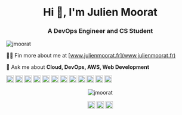 <h1 align="center">Hi 👋, I'm Julien Moorat</h1>
<h3 align="center">A DevOps Engineer and CS Student</h3>
<p align="left"> <img src="https://komarev.com/ghpvc/?username=jmoorat" alt="jmoorat" /> </p>

👨‍💻 Fin more about me at [www.julienmoorat.fr](www.julienmoorat.fr)

💬 Ask me about **Cloud, DevOps, AWS, Web Development**

<p align="left"><img src="https://konpa.github.io/devicon/devicon.git/icons/vuejs/vuejs-original-wordmark.svg" alt="vuejs" width="20" height="20"/> <img src="https://konpa.github.io/devicon/devicon.git/icons/react/react-original-wordmark.svg" alt="react" width="20" height="20"/> <img src="https://konpa.github.io/devicon/devicon.git/icons/amazonwebservices/amazonwebservices-original-wordmark.svg" alt="aws" width="20" height="20"/> <img src="https://konpa.github.io/devicon/devicon.git/icons/docker/docker-original-wordmark.svg" alt="docker" width="20" height="20"/> <img src="https://konpa.github.io/devicon/devicon.git/icons/html5/html5-original-wordmark.svg" alt="html5" width="20" height="20"/> <img src="https://konpa.github.io/devicon/devicon.git/icons/java/java-original-wordmark.svg" alt="java" width="20" height="20"/> <img src="https://konpa.github.io/devicon/devicon.git/icons/javascript/javascript-original.svg" alt="javascript" width="20" height="20"/> <img src="https://konpa.github.io/devicon/devicon.git/icons/postgresql/postgresql-original-wordmark.svg" alt="postgresql" width="20" height="20"/> <img src="https://konpa.github.io/devicon/devicon.git/icons/nodejs/nodejs-original-wordmark.svg" alt="nodejs" width="20" height="20"/> <img src="https://konpa.github.io/devicon/devicon.git/icons/python/python-original-wordmark.svg" alt="python" width="20" height="20"/> <img src="https://konpa.github.io/devicon/devicon.git/icons/nginx/nginx-original.svg" alt="nginx" width="20" height="20"/> <img src="https://konpa.github.io/devicon/devicon.git/icons/linux/linux-original.svg" alt="linux" width="20" height="20"/></p><p align="center"> <img src="https://github-readme-stats.vercel.app/api?username=jmoorat&show_icons=true" alt="jmoorat" /> </p>

<p align="center">
<a href="https://twitter.com/jmoorat" target="blank"><img align="center" src="https://cdn.jsdelivr.net/npm/simple-icons@3.0.1/icons/twitter.svg" alt="jmoorat" height="20" width="20" /></a>
<a href="https://linkedin.com/in/julien-moorat" target="blank"><img align="center" src="https://cdn.jsdelivr.net/npm/simple-icons@3.0.1/icons/linkedin.svg" alt="julien-moorat" height="20" width="20" /></a>
<a href="https://instagram.com/julien.moorat" target="blank"><img align="center" src="https://cdn.jsdelivr.net/npm/simple-icons@3.0.1/icons/instagram.svg" alt="julien.moorat" height="20" width="20" /></a>
</p>
